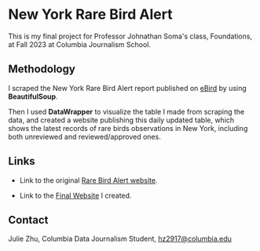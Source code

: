 # New York Rare Bird Alert
This is my final project for Professor Johnathan Soma's class, Foundations, at Fall 2023 at Columbia Journalism School.

## Methodology
I scraped the New York Rare Bird Alert report published on [eBird](https://ebird.org/alert/summary?sid=SN35466) by using **BeautifulSoup**.

Then I used **DataWrapper** to visualize the table I made from scraping the data, and created a website publishing this daily updated table, which shows the latest records of rare birds observations in New York, including both unreviewed and reviewed/approved ones.

## Links
* Link to the original [Rare Bird Alert website](https://ebird.org/alert/summary?sid=SN35466).

* Link to the [Final Website](https://juliezhn.github.io/NYC_RareBirds/) I created.

## Contact
Julie Zhu, Columbia Data Journalism Student, [hz2917@columbia.edu](mailto:hz2917@columbia.edu)
